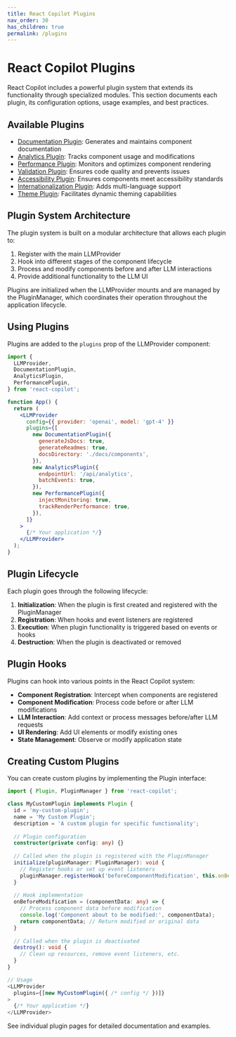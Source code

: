 ```yaml
---
title: React Copilot Plugins
nav_order: 30
has_children: true
permalink: /plugins
---
```

# React Copilot Plugins

React Copilot includes a powerful plugin system that extends its functionality through specialized modules. This section documents each plugin, its configuration options, usage examples, and best practices.

## Available Plugins

- [Documentation Plugin](documentation-plugin.md): Generates and maintains component documentation
- [Analytics Plugin](analytics-plugin.md): Tracks component usage and modifications
- [Performance Plugin](performance-plugin.md): Monitors and optimizes component rendering
- [Validation Plugin](validation-plugin.md): Ensures code quality and prevents issues
- [Accessibility Plugin](accessibility-plugin.md): Ensures components meet accessibility standards
- [Internationalization Plugin](internationalization-plugin.md): Adds multi-language support
- [Theme Plugin](theme-plugin.md): Facilitates dynamic theming capabilities

## Plugin System Architecture

The plugin system is built on a modular architecture that allows each plugin to:

1. Register with the main LLMProvider
2. Hook into different stages of the component lifecycle
3. Process and modify components before and after LLM interactions
4. Provide additional functionality to the LLM UI

Plugins are initialized when the LLMProvider mounts and are managed by the PluginManager, which coordinates their operation throughout the application lifecycle.

## Using Plugins

Plugins are added to the `plugins` prop of the LLMProvider component:

```jsx
import {
  LLMProvider,
  DocumentationPlugin,
  AnalyticsPlugin,
  PerformancePlugin,
} from 'react-copilot';

function App() {
  return (
    <LLMProvider
      config={{ provider: 'openai', model: 'gpt-4' }}
      plugins={[
        new DocumentationPlugin({
          generateJsDocs: true,
          generateReadmes: true,
          docsDirectory: './docs/components',
        }),
        new AnalyticsPlugin({
          endpointUrl: '/api/analytics',
          batchEvents: true,
        }),
        new PerformancePlugin({
          injectMonitoring: true,
          trackRenderPerformance: true,
        }),
      ]}
    >
      {/* Your application */}
    </LLMProvider>
  );
}
```

## Plugin Lifecycle

Each plugin goes through the following lifecycle:

1. **Initialization**: When the plugin is first created and registered with the PluginManager
2. **Registration**: When hooks and event listeners are registered
3. **Execution**: When plugin functionality is triggered based on events or hooks
4. **Destruction**: When the plugin is deactivated or removed

## Plugin Hooks

Plugins can hook into various points in the React Copilot system:

- **Component Registration**: Intercept when components are registered
- **Component Modification**: Process code before or after LLM modifications
- **LLM Interaction**: Add context or process messages before/after LLM requests
- **UI Rendering**: Add UI elements or modify existing ones
- **State Management**: Observe or modify application state

## Creating Custom Plugins

You can create custom plugins by implementing the Plugin interface:

```typescript
import { Plugin, PluginManager } from 'react-copilot';

class MyCustomPlugin implements Plugin {
  id = 'my-custom-plugin';
  name = 'My Custom Plugin';
  description = 'A custom plugin for specific functionality';
  
  // Plugin configuration
  constructor(private config: any) {}
  
  // Called when the plugin is registered with the PluginManager
  initialize(pluginManager: PluginManager): void {
    // Register hooks or set up event listeners
    pluginManager.registerHook('beforeComponentModification', this.onBeforeModification);
  }
  
  // Hook implementation
  onBeforeModification = (componentData: any) => {
    // Process component data before modification
    console.log('Component about to be modified:', componentData);
    return componentData; // Return modified or original data
  }
  
  // Called when the plugin is deactivated
  destroy(): void {
    // Clean up resources, remove event listeners, etc.
  }
}

// Usage
<LLMProvider
  plugins={[new MyCustomPlugin({ /* config */ })]}
>
  {/* Your application */}
</LLMProvider>
```

See individual plugin pages for detailed documentation and examples.